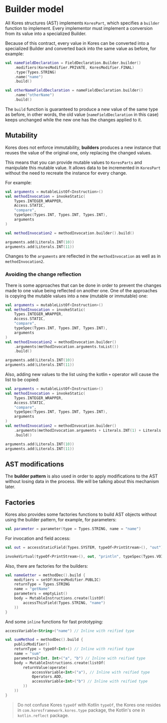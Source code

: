 # Builder model

All Kores structures (AST) implements `KoresPart`, which specifies a `builder` function to implement. Every implementor must implement a conversion from its value into a specialized Builder.

Because of this contract, every value in Kores can be converted into a specialized Builder and converted back into the same value as before, for example:

```kotlin
val nameFieldDeclaration = FieldDeclaration.Builder.builder()
    .modifiers(KoresModifier.PRIVATE, KoresModifier.FINAL)
    .type(Types.STRING)
    .name("name")
    .build()

val otherNameFieldDeclaration = nameFieldDeclaration.builder()
    .name("otherName")
    .build()
```

The `build` function is guaranteed to produce a new value of the same type as before, in other words, the old value (`nameFieldDeclaration` in this case) keeps unchanged while the new one has the changes applied to it.

## Mutability

Kores does not enforce immutability, **builders** produces a new instance that reuses the value of the original one, only replacing the changed values.

This means that you can provide mutable values to `KoresParts` and manipulate this mutable value. It allows data to be incremented in `KoresPart` without the need to recreate the instance for every change.

For example:

```kotlin
val arguments = mutableListOf<Instruction>()
val methodInvocation = invokeStatic(
    Types.INTEGER_WRAPPER,
    Access.STATIC,
    "compare",
    typeSpec(Types.INT, Types.INT, Types.INT),
    arguments
)

val methodInvocation2 = methodInvocation.builder().build()

arguments.add(Literals.INT(10))
arguments.add(Literals.INT(11))
```

Changes to the `arguments` are reflected in the `methodInvocation` as well as in `methodInvocation2`.

### Avoiding the change reflection

There is some approaches that can be done in order to prevent the changes made to one value being reflected on another one. One of the approaches is copying the mutable values into a new (mutable or immutable) one:

```kotlin
val arguments = mutableListOf<Instruction>()
val methodInvocation = invokeStatic(
    Types.INTEGER_WRAPPER,
    Access.STATIC,
    "compare",
    typeSpec(Types.INT, Types.INT, Types.INT),
    arguments
)
val methodInvocation2 = methodInvocation.builder()
    .arguments(methodInvocation.arguments.toList())
    .build()

arguments.add(Literals.INT(10))
arguments.add(Literals.INT(11))
```

Also, adding new values to the list using the kotlin `+` operator will cause the list to be copied:

```kotlin
val arguments = mutableListOf<Instruction>()
val methodInvocation = invokeStatic(
    Types.INTEGER_WRAPPER,
    Access.STATIC,
    "compare",
    typeSpec(Types.INT, Types.INT, Types.INT),
    arguments
)
val methodInvocation2 = methodInvocation.builder()
    .arguments(methodInvocation.arguments + Literals.INT(1) + Literals.INT(2))
    .build()

arguments.add(Literals.INT(10))
arguments.add(Literals.INT(11))
```

## AST modifications

The **builder pattern** is also used in order to apply modifications to the AST without losing data in the process. We will be talking about this mechanism later.

## Factories

Kores also provides some factories functions to build AST objects without using the builder pattern, for example, for parameters:

```kotlin
val parameter = parameter(type = Types.STRING, name = "name")
```

For invocation and field access:

```kotlin
val out = accessStaticField(Types.SYSTEM, typeOf<PrintStream>(), "out")

invokeVirtual(typeOf<PrintStream>(), out, "println", typeSpec(Types.VOID, Types.OBJECT), listOf(Literals.STRING("Hello World!"))) 
```

Also, there are factories for the builders:

```kotlin
val nameGetter = methodDec().build {
    modifiers = setOf(KoresModifier.PUBLIC)
    returnType = Types.STRING
    name = "getName"
    parameters = emptyList()
    body = MutableInstructions.create(listOf(
        accessThisField(Types.STRING, "name")
    ))
}
```

And some `inline` functions for fast prototyping:

```kotlin
accessVariable<String>("name") // Inline with reified type
```

```kotlin
val sumMethod = methodDec().build {
    publicModifier()
    returnType = typeOf<Int>() // Inline with reified type
    name = "sum"
    parameters2<Int, Int>("a", "b") // Inline with reified type
    body = MutableInstructions.create(listOf(
        returnValue(operate(
            accessVariable<Int>("a"), // Inline with reified type
            Operators.ADD,
            accessVariable<Int>("b") // Inline with reified type
        ))
    ))
}
```

> Do not confuse Kores `typeOf` with Kotlin `typeOf`, the Kores one resides in `com.koresframework.kores.type` package, the Kotlin's one in `kotlin.reflect` package.

